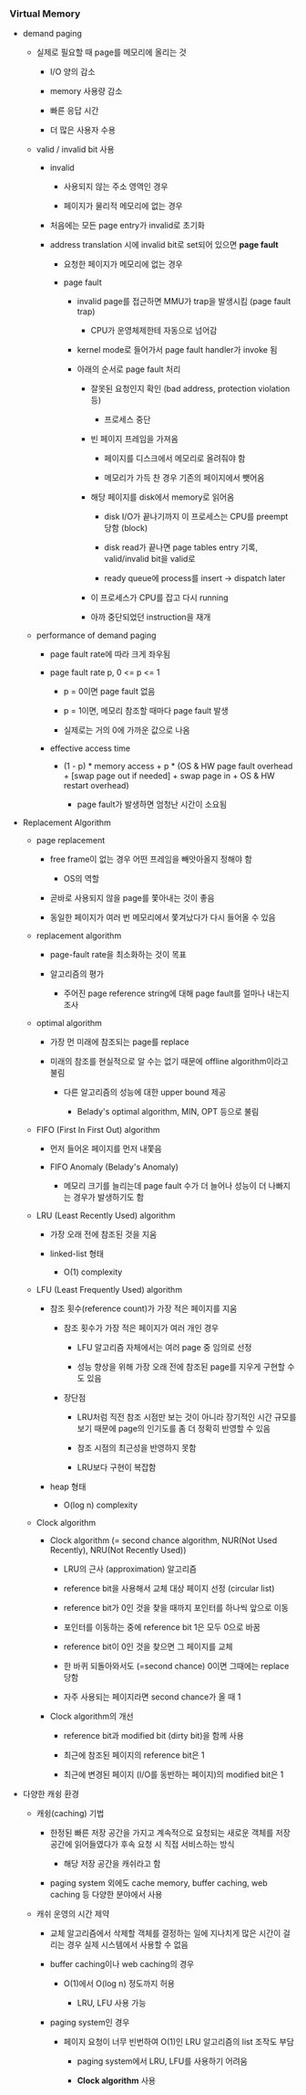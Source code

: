 ### Virtual Memory

- demand paging
  
  - 실제로 필요할 때 page를 메모리에 올리는 것
    
    - I/O 양의 감소
    
    - memory 사용량 감소
    
    - 빠른 응답 시간
    
    - 더 많은 사용자 수용
  
  - valid / invalid bit 사용
    
    - invalid
      
      - 사용되지 않는 주소 영역인 경우
      
      - 페이지가 물리적 메모리에 없는 경우
    
    - 처음에는 모든 page entry가 invalid로 초기화
    
    - address translation 시에 invalid bit로 set되어 있으면 **page fault**
      
      - 요청한 페이지가 메모리에 없는 경우
      
      - page fault
        
        - invalid page를 접근하면 MMU가 trap을 발생시킴 (page fault trap)
          
          - CPU가 운영체제한테 자동으로 넘어감
        
        - kernel mode로 들어가서 page fault handler가 invoke 됨
        
        - 아래의 순서로 page fault 처리
          
          - 잘못된 요청인지 확인 (bad address, protection violation 등)
            
            - 프로세스 중단
          
          - 빈 페이지 프레임을 가져옴
            
            - 페이지를 디스크에서 메모리로 올려줘야 함
            
            - 메모리가 가득 찬 경우 기존의 페이지에서 뺏어옴
          
          - 해당 페이지를 disk에서 memory로 읽어옴
            
            - disk I/O가 끝나기까지 이 프로세스는 CPU를 preempt 당함 (block)
            
            - disk read가 끝나면 page tables entry 기록, valid/invalid bit을 valid로
            
            - ready queue에 process를 insert -> dispatch later
          
          - 이 프로세스가 CPU를 잡고 다시 running
          
          - 아까 중단되었던 instruction을 재개
  
  - performance of demand paging
    
    - page fault rate에 따라 크게 좌우됨
    
    - page fault rate p, 0 <= p <= 1
      
      - p = 0이면 page fault 없음
      
      - p = 1이면, 메모리 참조할 때마다 page fault 발생
      
      - 실제로는 거의 0에 가까운 값으로 나옴
    
    - effective access time
      
      - (1 - p) * memory access + p * (OS & HW page fault overhead + [swap page out if needed] + swap page in + OS & HW restart overhead)
        
        - page fault가 발생하면 엄청난 시간이 소요됨

- Replacement Algorithm
  
  - page replacement
    
    - free frame이 없는 경우 어떤 프레임을 빼앗아올지 정해야 함
      
      - OS의 역할
    
    - 곧바로 사용되지 않을 page를 쫓아내는 것이 좋음
    
    - 동일한 페이지가 여러 번 메모리에서 쫓겨났다가 다시 들어올 수 있음
  
  - replacement algorithm
    
    - page-fault rate을 최소화하는 것이 목표
    
    - 알고리즘의 평가
      
      - 주어진 page reference string에 대해 page fault를 얼마나 내는지 조사
  
  - optimal algorithm
    
    - 가장 먼 미래에 참조되는 page를 replace
    
    - 미래의 참조를 현실적으로 알 수는 없기 때문에 offline algorithm이라고 불림
      
      - 다른 알고리즘의 성능에 대한 upper bound 제공
        
        - Belady's optimal algorithm, MIN, OPT 등으로 불림
  
  - FIFO (First In First Out) algorithm
    
    - 먼저 들어온 페이지를 먼저 내쫓음
    
    - FIFO Anomaly (Belady's Anomaly)
      
      - 메모리 크기를 늘리는데 page fault 수가 더 늘어나 성능이 더 나빠지는 경우가 발생하기도 함
  
  - LRU (Least Recently Used) algorithm
    
    - 가장 오래 전에 참조된 것을 지움
    
    - linked-list 형태
      
      - O(1) complexity
  
  - LFU (Least Frequently Used) algorithm
    
    - 참조 횟수(reference count)가 가장 적은 페이지를 지움
      
      - 참조 횟수가 가장 적은 페이지가 여러 개인 경우
        
        - LFU 알고리즘 자체에서는 여러 page 중 임의로 선정
        
        - 성능 향상을 위해 가장 오래 전에 참조된 page를 지우게 구현할 수도 있음
      
      - 장단점
        
        - LRU처럼 직전 참조 시점만 보는 것이 아니라 장기적인 시간 규모를 보기 때문에 page의 인기도를 좀 더 정확히 반영할 수 있음
        
        - 참조 시점의 최근성을 반영하지 못함
        
        - LRU보다 구현이 복잡함
    
    - heap 형태
      
      - O(log n) complexity
  
  - Clock algorithm
    
    - Clock algorithm (= second chance algorithm, NUR(Not Used Recently), NRU(Not Recently Used))
      
      - LRU의 근사 (approximation) 알고리즘
      
      - reference bit을 사용해서 교체 대상 페이지 선정 (circular list)
      
      - reference bit가 0인 것을 찾을 때까지 포인터를 하나씩 앞으로 이동
      
      - 포인터를 이동하는 중에 reference bit 1은 모두 0으로 바꿈
      
      - reference bit이 0인 것을 찾으면 그 페이지를 교체
      
      - 한 바퀴 되돌아와서도 (=second chance) 0이면 그때에는 replace 당함
      
      - 자주 사용되는 페이지라면 second chance가 올 때 1
    
    - Clock algorithm의 개선
      
      - reference bit과 modified bit (dirty bit)을 함께 사용
      
      - 최근에 참조된 페이지의 reference bit은 1
      
      - 최근에 변경된 페이지 (I/O를 동반하는 페이지)의 modified bit은 1

- 다양한 캐슁 환경
  
  - 캐슁(caching) 기법
    
    - 한정된 빠른 저장 공간을 가지고 계속적으로 요청되는 새로운 객체를 저장 공간에 읽어들였다가 후속 요청 시 직접 서비스하는 방식
      
      - 해당 저장 공간을 캐쉬라고 함
    
    - paging system 외에도 cache memory, buffer caching, web caching 등 다양한 분야에서 사용
  
  - 캐쉬 운영의 시간 제약
    
    - 교체 알고리즘에서 삭제할 객체를 결정하는 일에 지나치게 많은 시간이 걸리는 경우 실제 시스템에서 사용할 수 없음
    
    - buffer caching이나 web caching의 경우
      
      - O(1)에서 O(log n) 정도까지 허용
        
        - LRU, LFU 사용 가능
    
    - paging system인 경우
      
      - 페이지 요청이 너무 빈번하여 O(1)인 LRU 알고리즘의 list 조작도 부담
        
        - paging system에서 LRU, LFU를 사용하기 어려움
        
        - **Clock algorithm** 사용